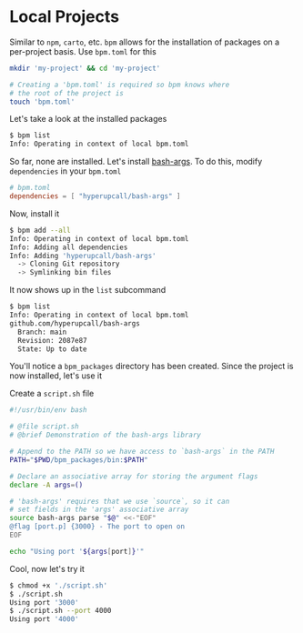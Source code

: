 # Local Projects

Similar to `npm`, `carto`, etc. `bpm` allows for the installation of packages on a per-project basis. Use `bpm.toml` for this

```sh
mkdir 'my-project' && cd 'my-project'

# Creating a 'bpm.toml' is required so bpm knows where
# the root of the project is
touch 'bpm.toml'
```

Let's take a look at the installed packages

```sh
$ bpm list
Info: Operating in context of local bpm.toml
```

So far, none are installed. Let's install [bash-args](https://github.com/hyperupcall/bash-args). To do this, modify `dependencies` in your `bpm.toml`

```toml
# bpm.toml
dependencies = [ "hyperupcall/bash-args" ]
```

Now, install it

```sh
$ bpm add --all
Info: Operating in context of local bpm.toml
Info: Adding all dependencies
Info: Adding 'hyperupcall/bash-args'
  -> Cloning Git repository
  -> Symlinking bin files
```

It now shows up in the `list` subcommand

```sh
$ bpm list
Info: Operating in context of local bpm.toml
github.com/hyperupcall/bash-args
  Branch: main
  Revision: 2087e87
  State: Up to date
```

You'll notice a `bpm_packages` directory has been created. Since the project is now installed, let's use it

Create a `script.sh` file

```sh
#!/usr/bin/env bash

# @file script.sh
# @brief Demonstration of the bash-args library

# Append to the PATH so we have access to `bash-args` in the PATH
PATH="$PWD/bpm_packages/bin:$PATH"

# Declare an associative array for storing the argument flags
declare -A args=()

# 'bash-args' requires that we use `source`, so it can
# set fields in the 'args' associative array
source bash-args parse "$@" <<-"EOF"
@flag [port.p] {3000} - The port to open on
EOF

echo "Using port '${args[port]}'"
```

Cool, now let's try it

```sh
$ chmod +x './script.sh'
$ ./script.sh
Using port '3000'
$ ./script.sh --port 4000
Using port '4000'
```
